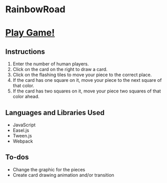 # RainbowRoad

# [Play Game!](http://edwin-lai.github.io/RainbowRoad/)

## Instructions
1. Enter the number of human players.
2. Click on the card on the right to draw a card.
3. Click on the flashing tiles to move your piece to the correct place.
4. If the card has one square on it, move your piece to the next square of that color.
5. If the card has two squares on it, move your piece two squares of that color ahead.

## Languages and Libraries Used
- JavaScript
- Easel.js
- Tween.js
- Webpack

## To-dos
- Change the graphic for the pieces
- Create card drawing animation and/or transition
